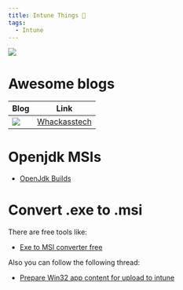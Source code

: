 ```yaml
---
title: Intune Things 🧩
tags:
  - Intune
---
```

![](Pasted%20image%2020250305093941.png)

# Awesome blogs

| Blog                                     | Link                                                                  |
| ---------------------------------------- | --------------------------------------------------------------------- |
| ![](Pasted%20image%2020250305093450.png) | [Whackasstech](https://whackasstech.com/category/microsoft/msintune/) |

# Openjdk MSIs

- [OpenJdk Builds](https://learn.microsoft.com/en-us/java/openjdk/download)

# Convert .exe to .msi

There are free tools like:

- [Exe to MSI converter free](https://apps.microsoft.com/detail/xp9cwggd5rxjwm?amp%3Bgl=US&hl=en-US&gl=US)

Also you can follow the following thread:

- [Prepare Win32 app content for upload to intune](https://learn.microsoft.com/en-us/mem/intune-service/apps/apps-win32-prepare)

